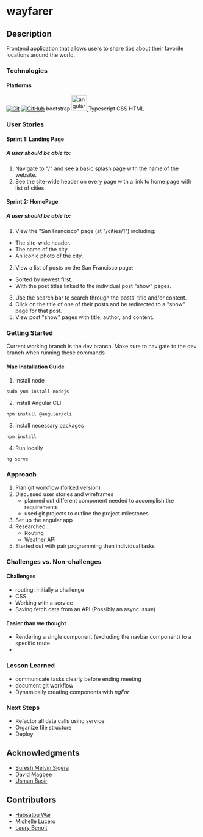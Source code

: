 # wayfarer
<!-- ABOUT THE PROJECT -->
## Description
Frontend application that allows users to share tips about their favorite locations around the world.

### Technologies
#### Platforms
[![Git](https://img.shields.io/badge/git-%23F05033.svg?style=for-the-badge&logo=git&logoColor=white)](https://git-scm.com/)
[![GitHub](https://img.shields.io/badge/github-%23121011.svg?style=for-the-badge&logo=github&logoColor=white)](https://github.com/)
bootstrap
<a href="https://angular.io" target="_blank" rel="noreferrer"> <img src="https://angular.io/assets/images/logos/angular/angular.svg" alt="angular" width="40" height="40"/> </a> 
Typescript
CSS
HTML
### User Stories
#### Sprint 1: Landing Page
##### A user should be able to:

1. Navigate to "/" and see a basic splash page with the name of the website.
2. See the site-wide header on every page with a link to home page with list of cities.

#### Sprint 2: HomePage
##### A user should be able to:

1. View the "San Francisco" page (at "/cities/1") including:
  - The site-wide header.
  - The name of the city.
  - An iconic photo of the city.
2. View a list of posts on the San Francisco page:
  - Sorted by newest first.
  - With the post titles linked to the individual post "show" pages.
3. Use the search bar to search through the posts' title and/or content.
4. Click on the title of one of their posts and be redirected to a "show" page for that post.
5. View post "show" pages with title, author, and content.

<!-- GETTING STARTED -->
### Getting Started
Current working branch is the dev branch. Make sure to navigate to the dev branch when running these commands
#### Mac Installation Guide
1. Install node
```
sudo yum install nodejs
```
2. Install Angular CLI
```
npm install @angular/cli
```
3. Install necessary packages
```
npm install
```
4. Run locally
```
ng serve
```

### Approach
1. Plan git workflow (forked version)
1. Discussed user stories and wireframes
    - planned out different component needed to accomplish the requirements
    - used git projects to outline the project milestones
1. Set up the angular app
1. Researched...
    - Routing
    - Weather API
1. Started out with pair programming then individual tasks

### Challenges vs. Non-challenges
#### Challenges
- routing: initially a challenge
- CSS
- Working with a service
- Saving fetch data from an API (Possibly an async issue)

#### Easier than we thought
- Rendering a single component (excluding the navbar component) to a specific route
- 

### Lesson Learned
- communicate tasks clearly before ending meeting
- document git workflow
- Dynamically creating components with *ngFor*  

### Next Steps
- Refactor all data calls using service
- Organize file structure
- Deploy

## Acknowledgments

* [Suresh Melvin Sigera](https://www.linkedin.com/in/sureshmelvinsigera/)
* [David Magbee](https://www.linkedin.com/in/davidmagbee/)
* [Usman Basir](https://www.linkedin.com/in/usmanbashir/)

## Contributors
- [Habsatou War](https://github.com/diaba)
- [Michelle Lucero](https://github.com/MichelleLucero)
- [Laury Benoit](https://github.com/laurybenoit)
